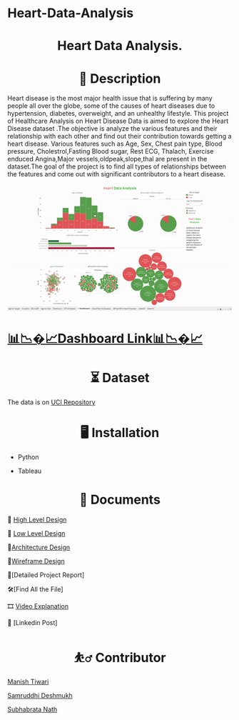# Heart-Data-Analysis
<h1 align="center">Heart Data Analysis.</h1>



<h1 align="center">📝 Description</h1>


Heart disease is the most major health issue that is suffering by many people all over the globe, 
some of the causes of heart diseases due to hypertension, diabetes, overweight, and an 
unhealthy lifestyle. This project of Healthcare Analysis on Heart Disease Data is aimed to explore 
the Heart Disease dataset .The objective is analyze the various features and their relationship 
with each other and find out their contribution towards getting a heart disease.
Various features such as Age, Sex, Chest pain type, Blood pressure, Cholestrol,Fasting Blood 
sugar, Rest ECG, Thalach, Exercise enduced Angina,Major vessels,oldpeak,slope,thal are 
present in the dataset.The goal of the project is to find all types of relationships between the 
features and come out with significant contributors to a heart disease.



![alt-text](https://github.com/subha996/Heart-Data-Analysis/blob/main/dashboard.gif)

# [📊📉�📈Dashboard Link📊📉�📈](https://public.tableau.com/app/profile/subhabrata.nath/viz/HeartDiseaseV2/Dashboard1?publish=yes)


<h1 align="center">⏳ Dataset</h1>

The data is on [UCI Repository](https://archive.ics.uci.edu/ml/datasets/heart+Disease)

<h1 align="center">🖥️ Installation</h1>

* Python

* Tableau


<h1 align="center">📜 Documents</h1>

📜 [High Level Design]()

📜 [Low Level Design]()

📜[Architecture Design]()

📜[Wireframe Design]()

📜[Detailed Project Report]

🛠[Find All the File]

🎞 [Video Explanation](https://youtu.be/k0U0jlu0C5o)

🎈 [Linkedin Post]




<h1 align="center">⛹️‍♂️ Contributor</h1>

[Manish Tiwari](https://www.linkedin.com/in/manishtiwarii/?miniProfileUrn=urn%3Ali%3Afs_miniProfile%3AACoAABceCrUBpfXSsxc2CoF8CYpdZjrLW3oL_pM)

[Samruddhi Deshmukh](https://www.linkedin.com/in/samruddhi-deshmukh-aa4a28136/)

[Subhabrata Nath](https://www.linkedin.com/in/subhabrata-nath-181375115/)
